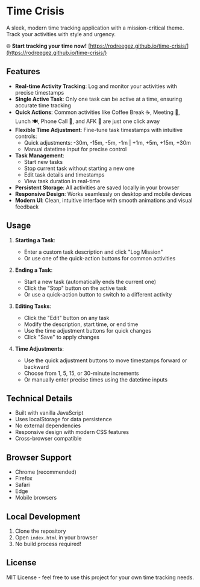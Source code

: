 # Time Crisis

A sleek, modern time tracking application with a mission-critical theme. Track your activities with style and urgency.

🌐 **Start tracking your time now!** [https://rodreegez.github.io/time-crisis/](https://rodreegez.github.io/time-crisis/)

## Features

- **Real-time Activity Tracking**: Log and monitor your activities with precise timestamps
- **Single Active Task**: Only one task can be active at a time, ensuring accurate time tracking
- **Quick Actions**: Common activities like Coffee Break ☕, Meeting 👥, Lunch 🍽️, Phone Call 📱, and AFK 🚶 are just one click away
- **Flexible Time Adjustment**: Fine-tune task timestamps with intuitive controls:
  - Quick adjustments: -30m, -15m, -5m, -1m | +1m, +5m, +15m, +30m
  - Manual datetime input for precise control
- **Task Management**:
  - Start new tasks
  - Stop current task without starting a new one
  - Edit task details and timestamps
  - View task duration in real-time
- **Persistent Storage**: All activities are saved locally in your browser
- **Responsive Design**: Works seamlessly on desktop and mobile devices
- **Modern UI**: Clean, intuitive interface with smooth animations and visual feedback

## Usage

1. **Starting a Task**:
   - Enter a custom task description and click "Log Mission"
   - Or use one of the quick-action buttons for common activities

2. **Ending a Task**:
   - Start a new task (automatically ends the current one)
   - Click the "Stop" button on the active task
   - Or use a quick-action button to switch to a different activity

3. **Editing Tasks**:
   - Click the "Edit" button on any task
   - Modify the description, start time, or end time
   - Use the time adjustment buttons for quick changes
   - Click "Save" to apply changes

4. **Time Adjustments**:
   - Use the quick adjustment buttons to move timestamps forward or backward
   - Choose from 1, 5, 15, or 30-minute increments
   - Or manually enter precise times using the datetime inputs

## Technical Details

- Built with vanilla JavaScript
- Uses localStorage for data persistence
- No external dependencies
- Responsive design with modern CSS features
- Cross-browser compatible

## Browser Support

- Chrome (recommended)
- Firefox
- Safari
- Edge
- Mobile browsers

## Local Development

1. Clone the repository
2. Open `index.html` in your browser
3. No build process required!

## License

MIT License - feel free to use this project for your own time tracking needs. 
